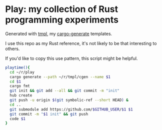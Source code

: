 # Play: my collection of Rust programming experiments
Generated with [tmpl](github.com/thor314/tmpl), my [cargo-generate](https://cargo-generate.github.io/cargo-generate/index.html) templates.

I use this repo as my Rust reference, it's not likely to be that interesting to others.

If you'd like to copy this use pattern, this script might be helpful.
```sh
playtime(){ 
  cd ~/r/play
  cargo generate --path ~/r/tmpl/cgen --name $1
  cd $1
  cargo fmt
  git init && git add --all && git commit -m "init"
  hub create 
  git push -u origin $(git symbolic-ref --short HEAD) &
  cd ..
  git submodule add https://github.com/$GITHUB_USER/$1 $1
  git commit -m "$1 init" && git push
  code $1
}
```
